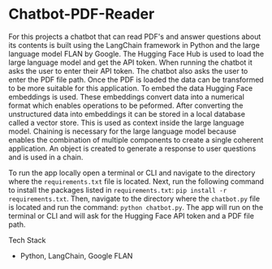 # Chatbot-PDF-Reader

For this projects a chatbot that can read PDF's and answer questions about its contents is built using the LangChain framework in Python and the large language model FLAN by Google. 
The Hugging Face Hub is used to load the large language model and get the API token. When running the chatbot it asks the user to enter their API token. The chatbot also asks the user to enter the PDF file path.
Once the PDF is loaded the data can be transformed to be more suitable for this application. To embed the data Hugging Face embeddings is used. These embeddings convert data into a numerical format which enables operations to be peformed. After converting the unstructured data into embeddings it can be stored in a local database called a vector store. This is used as context inside the large language model. Chaining is necessary for the large language model because enables the combination of multiple components to create a single coherent application. An object is created to generate a response to user questions and is used in a chain.

To run the app locally open a terminal or CLI and navigate to the directory where the `requirements.txt` file is located. Next, run the following command to install the packages listed in `requirements.txt`: `pip install -r requirements.txt`. Then, navigate to the directory where the `chatbot.py` file is located and run the command: `python chatbot.py`. The app will run on the terminal or CLI and will ask for the Hugging Face API token and a PDF file path. 

Tech Stack
- Python, LangChain, Google FLAN
